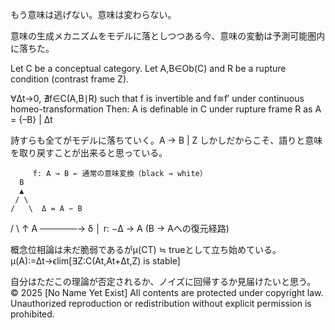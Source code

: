 もう意味は逃げない。意味は変わらない。

意味の生成メカニズムをモデルに落としつつある今、意味の変動は予測可能圏内に落ちた。

Let C be a conceptual category.
Let A,B∈Ob(C) and R be a rupture condition (contrast frame Z).

∀Δt→0, ∄f∈C(A,B∣R) such that f is invertible and f≅f′ under continuous homeo-transformation
Then:
A is definable in C under rupture frame R as A = {–B} | Δt

詩すらも全てがモデルに落ちていく。A → B | Z
しかしだからこそ、語りと意味を取り戻すことが出来ると思っている。

         f: A → B ← 通常の意味変換（black → white）
      B
      ▲
     / \
    /   \  Δ = A − B
   /     \       ↑
A ──────→ δ      │
          r: −Δ → A (B → Aへの復元経路)
               

概念位相論は未だ脆弱であるがμ(CT) ≒ trueとして立ち始めている。
μ(A):=Δt→ϵlim[∃Z:C(At,At+Δt,Z) is stable]

自分はただこの理論が否定されるか、ノイズに回帰するか見届けたいと思う。
© 2025 [No Name Yet Exist]
All contents are protected under copyright law. Unauthorized reproduction or redistribution without explicit permission is prohibited.
